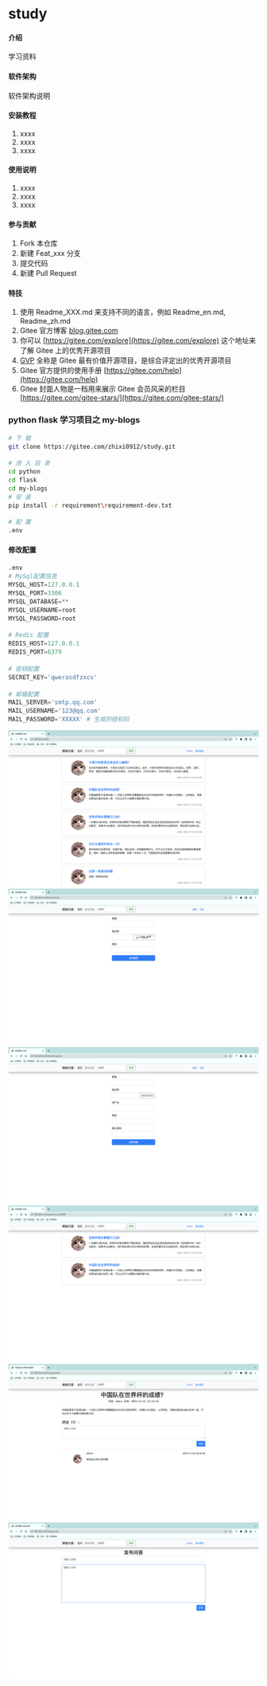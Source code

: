 # study

#### 介绍
学习资料

#### 软件架构
软件架构说明


#### 安装教程

1.  xxxx
2.  xxxx
3.  xxxx

#### 使用说明

1.  xxxx
2.  xxxx
3.  xxxx

#### 参与贡献

1.  Fork 本仓库
2.  新建 Feat_xxx 分支
3.  提交代码
4.  新建 Pull Request


#### 特技

1.  使用 Readme\_XXX.md 来支持不同的语言，例如 Readme\_en.md, Readme\_zh.md
2.  Gitee 官方博客 [blog.gitee.com](https://blog.gitee.com)
3.  你可以 [https://gitee.com/explore](https://gitee.com/explore) 这个地址来了解 Gitee 上的优秀开源项目
4.  [GVP](https://gitee.com/gvp) 全称是 Gitee 最有价值开源项目，是综合评定出的优秀开源项目
5.  Gitee 官方提供的使用手册 [https://gitee.com/help](https://gitee.com/help)
6.  Gitee 封面人物是一档用来展示 Gitee 会员风采的栏目 [https://gitee.com/gitee-stars/](https://gitee.com/gitee-stars/)


### python flask 学习项目之 my-blogs

```bash
# 下 载
git clone https://gitee.com/zhixi0912/study.git

# 进 入 目 录
cd python
cd flask
cd my-blogs
# 安 装
pip install -r requirement\requirement-dev.txt

# 配 置
.env

```

#### 修改配置

```python
.env
# MySql配置信息
MYSQL_HOST=127.0.0.1
MYSQL_PORT=3306
MYSQL_DATABASE=**
MYSQL_USERNAME=root
MYSQL_PASSWORD=root

# Redis 配置
REDIS_HOST=127.0.0.1
REDIS_PORT=6379

# 密钥配置
SECRET_KEY='qwerasdfzxcv'

# 邮箱配置
MAIL_SERVER='smtp.qq.com'
MAIL_USERNAME='123@qq.com'
MAIL_PASSWORD='XXXXX' # 生成的授权码
```


<p align="center">
    <a href="#">
        <img src="images/my-blogs/截屏2022-11-23 16.20.30.png" alt="">
    </a>
    <a href="#">
        <img src="images/my-blogs/截屏2022-11-23 16.22.38.png" alt="">
    </a>
      <a href="#">
        <img src="images/my-blogs/截屏2022-11-23 16.22.54.png" alt="">
    </a>
    <a href="#">
        <img src="images/my-blogs/截屏2022-11-23 16.21.03.png" alt="">
    </a>
    <a href="#">
        <img src="images/my-blogs/截屏2022-11-23 16.21.24.png" alt="">
    </a>
    <a href="#">
        <img src="images/my-blogs/截屏2022-11-23 16.22.13.png" alt="">
    </a>
</p>